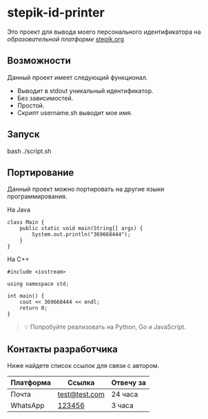 # stepik-id-printer

Это проект для вывода моего персонального идентификатора на *образовательной платформе* [stepik.org](https://stepik.org)

## Возможности

Данный проект имеет следующий функционал.

* Выводит в stdout уникальный идентификатор.
* Без зависимостей.
* Простой.
* Скрипт username.sh выводит мое имя. 

## Запуск

bash ./script.sh

## Портирование

Данный проект можно портировать на другие языки программирования.

На Java

	class Main {
		public static void main(String[] args) {
			System.out.println("369668444");
		}
	}

На C++

	#include <iostream>

	using namespace std;

	int main() {
		cout << 369668444 << endl;
		return 0;
	}

> 💡 Попробуйте реализовать на Python, Go и JavaScript.

## Контакты разработчика

Ниже найдете список ссылок для связи с автором.

| Платформа | Ссылка                  | Отвечу за |
|-----------|-------------------------|-----------|
| Почта     | [test@test.com](test@test.com) | 24 часа   |
| WhatsApp  | [123456](123456)        | 3 часа    |

